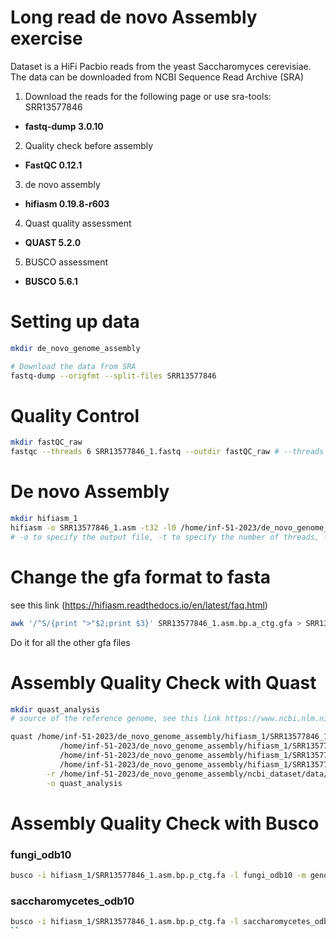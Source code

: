 # Long read de novo Assembly exercise #

Dataset is a HiFi Pacbio reads from the yeast Saccharomyces cerevisiae.
The data can be downloaded from NCBI Sequence Read Archive (SRA)

1. Download the reads for the following page or use sra-tools:
SRR13577846

* **fastq-dump 3.0.10**

2. Quality check before assembly
* **FastQC 0.12.1**

3. de novo assembly
* **hifiasm 0.19.8-r603**

4. Quast quality assessment
* **QUAST 5.2.0**

5. BUSCO assessment
* **BUSCO 5.6.1**


# Setting up data #
```bash
mkdir de_novo_genome_assembly

# Download the data from SRA 
fastq-dump --origfmt --split-files SRR13577846
```

# Quality Control #
```bash
mkdir fastQC_raw
fastqc --threads 6 SRR13577846_1.fastq --outdir fastQC_raw # --threads 6 to use 6 cores, --outdir to specify the output directory
```

# De novo Assembly #
```bash
mkdir hifiasm_1
hifiasm -o SRR13577846_1.asm -t32 -l0 /home/inf-51-2023/de_novo_genome_assembly/SRR13577846_1.fastq 2> SRR13577846_1.asm.log 
# -o to specify the output file, -t to specify the number of threads, -l to specify the minimum length of the reads
```
# Change the gfa format to fasta #
 see this link (https://hifiasm.readthedocs.io/en/latest/faq.html)

```sh
awk '/^S/{print ">"$2;print $3}' SRR13577846_1.asm.bp.a_ctg.gfa > SRR13577846_1.asm.bp.a_ctg.fa
```

Do it for all the other gfa files 

# Assembly Quality Check with Quast #
```bash
mkdir quast_analysis
# source of the reference genome, see this link https://www.ncbi.nlm.nih.gov/datasets/genome/GCF_000146045.2/

quast /home/inf-51-2023/de_novo_genome_assembly/hifiasm_1/SRR13577846_1.asm.bp.a_ctg.fa \
           /home/inf-51-2023/de_novo_genome_assembly/hifiasm_1/SRR13577846_1.asm.bp.p_ctg.fa \
           /home/inf-51-2023/de_novo_genome_assembly/hifiasm_1/SRR13577846_1.asm.bp.p_utg.fa \
           /home/inf-51-2023/de_novo_genome_assembly/hifiasm_1/SRR13577846_1.asm.bp.r_utg.fa \
        -r /home/inf-51-2023/de_novo_genome_assembly/ncbi_dataset/data/GCF_000146045.2/GCF_000146045.2_R64_genomic.fna \
        -o quast_analysis
```

# Assembly Quality Check with Busco # 
### fungi_odb10 ###
```bash
busco -i hifiasm_1/SRR13577846_1.asm.bp.p_ctg.fa -l fungi_odb10 -m genome -c 24 -o fungi_out
```

### saccharomycetes_odb10 ###
```bash
busco -i hifiasm_1/SRR13577846_1.asm.bp.p_ctg.fa -l saccharomycetes_odb10 -m genome -c 24 -o
``



